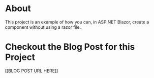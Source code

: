 # About

This project is an example of how you can, in ASP.NET Blazor, create a component without using a razor file.

# Checkout the Blog Post for this Project
[[BLOG POST URL HERE]]